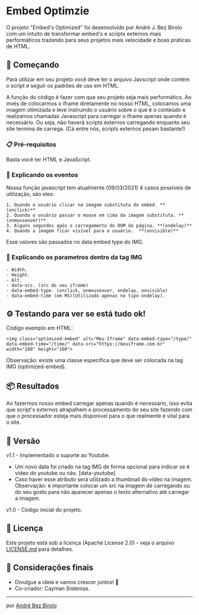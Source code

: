 # Embed Optimzie

O projeto "Embed's Optimized" foi desenvolvido por André J. Bez Birolo com um intuito de transformar embed's e scripts externos mais performáticos trazendo para seus projetos mais velocidade e boas práticas de HTML.


## 🚀 Começando

Para utilizar em seu projeto você deve ter o arquivo Javscript onde contém o script e seguir os padrões de uso em HTML.

A função do código é fazer com que seu projeto seja mais performático. Ao invés de colocarmos o iframe diretamente no nosso HTML, colocamos uma imagem otimizada e leve instruindo o usuário sobre o que é o conteúdo e realizamos chamadas Javascript para carregar o iframe apenas quando é necessário. Ou seja, não haverá scripts externos carregando enquanto seu site termina de carrega. (Cá entre nós, scripts externos pesam bastante!)


### 📋 Pré-requisitos

Basta você ter HTML e JavaScript.


### 🔧 Explicando os eventos 

Nossa função javascript tem atualmente (09/03/2021) 4 casos possíveis de utilização, são eles:

```
1. Quando o usuário clicar na imagem substituta do embed. **(onclick)**
2. Quando o usuário passar o mouse em cima da imagem substituta. **(onmouseover)**
3. Alguns segundos após o carregamento do DOM da página. **(ondelay)**
4. Quando a imagem ficar visível para o usuário.  **(onvisible)**
```
Esse valores são passados no data embed type do IMG.

### 🔧 Explicando os parametros dentro da tag IMG

```
- Width.
- Height.
- Alt.
- data-src. (src do seu iframe)
- data-embed-type. (onclick, onmouseover, ondelay, onvisible)
- data-embed-time (em MS)(Utilizado apenas no tipo ondelay).
```

## ⚙️ Testando para ver se está tudo ok!

Código exemplo em HTML:
```
<img class="optimized-embed" alt="Meu Iframe" data-embed-type="/type/" data-embed-time="/time/" data-src="https://meuiframe.com.br" width="100" height="100">
```
Observação: existe uma classe especifica que deve ser colocada na tag IMG (optimized-embed).

## 📦 Resultados

Ao fazermos nosso embed carregar apenas quando é necessário, isso evita que script's externos atrapalhem o processamento do seu site fazendo com que o processador esteja mais disponivel para o que realmente é vital para o site. 


## 📌 Versão

v1.1 - Implementado o suporte ao Youtube.

- Um novo data foi criado na tag IMG de forma opcional para indicar se é vídeo do youtube ou não. [data-youtube]
- Caso haver esse atributo será utilizado a thumbnail do vídeo na imagem. Observação: é importante colocar um src na imagem de carregando ou do seu gosto para não aparecer apenas o texto alternativo até carregar a imagem.


v1.0 - Código inicial do projeto.

## 📄 Licença

Este projeto está sob a licença (Apache License 2.0) - veja o arquivo [LICENSE.md](https://github.com/AndreBezBirolo/embed-optimize-open-source/blob/main/LICENSE) para detalhes.

## 🎁 Considerações finais

* Divulgue a ideia e vamos crescer juntos! 📢
* Co-criador: Cayman Sistemas.

---
por [André Bez Birolo](https://gist.github.com/AndreBezBirolo) 
